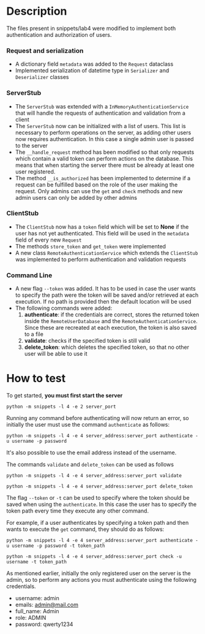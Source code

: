 # Description

The files present in snippets/lab4 were modified to implement both authentication and authorization of users.

### Request and serialization
- A dictionary field `metadata` was added to the `Request` dataclass
- Implemented serialization of datetime type in `Serializer` and `Deserializer` classes 

### ServerStub
- The `ServerStub` was extended with a `InMemoryAuthenticationService` that will handle the requests of authentication and validation from a client
- The `ServerStub` now can be initialized with a list of users. This list is necessary to perform operations on the server, as adding other users now requires authentication. In this case a single admin user is passed to the server
- The `__handle_request` method has been modified so that only requests which contain a valid token can perform actions on the database. This means that when starting the server there must be already at least one user registered. 
- The method `__is_authorized` has been implemented to determine if a request can be fulfilled based on the role of the user making the request. Only admins can use the `get` and `check` methods and new admin users can only be added by other admins

### ClientStub
- The `ClientStub` now has a `token` field which will be set to **None** if the user has not yet authenticated. This field will be used in the `metadata` field of every new `Request`
- The methods `store_token` and  `get_token` were implemented
- A new class `RemoteAuthenticationService` which extends the `ClientStub` was implemented to perform authentication and validation requests

### Command Line
- A new flag `--token` was added. It has to be used in case the user wants to specify the path were the token will be saved and/or retrieved at each execution. If no path is provided then the default location will be used
- The following commands were added:
    1) **authenticate**: if the credentials are correct, stores the returned token inside the `RemoteUserDatabase` and the `RemoteAuthenticationService`.
    Since these are recreated at each execution, the token is also saved to a file
    2) **validate**: checks if the specified token is still valid
    3) **delete_token**: which deletes the specified token, so that no other user will be able to use it

# How to test

To get started, **you must first start the server**

```
python -m snippets -l 4 -e 2 server_port
```

Running any command before authenticating will now return an error, so initially the user must use the command `authenticate` as follows:

```
python -m snippets -l 4 -e 4 server_address:server_port authenticate -u username -p password
```
It's also possible to use the email address instead of the username.

The commands `validate` and `delete_token` can be used as follows

```
python -m snippets -l 4 -e 4 server_address:server_port validate

python -m snippets -l 4 -e 4 server_address:server_port delete_token
```

The flag `--token` or `-t` can be used to specify where the token should be saved when using the `authenticate`. In this case the user has to specify the token path every time they execute any other command.

For example, if a user authenticates by specifying a token path and then wants to execute the `get` command, they should do as follows:

```
python -m snippets -l 4 -e 4 server_address:server_port authenticate -u username -p password -t token_path

python -m snippets -l 4 -e 4 server_address:server_port check -u username -t token_path
```


As mentioned earlier, initially the only registered user on the server is the admin, so to perform any actions you must authenticate using the following credentials.
- username: admin
- emails: admin@mail.com
- full_name: Admin
- role: ADMIN
- password: qwerty1234 
